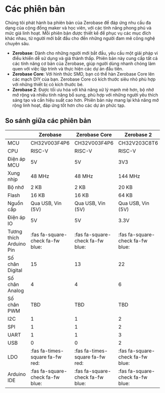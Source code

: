 <br>
<br>
<br>

# Các phiên bản

Chúng tôi phát hành ba phiên bản của Zerobase để đáp ứng nhu cầu đa dạng của cộng đồng maker và học viên, với các tính năng phong phú và mức giá linh hoạt. Mỗi phiên bản được thiết kế để phục vụ các mục đích khác nhau, từ người mới bắt đầu cho đến những người đam mê công nghệ chuyên sâu.

- **Zerobase**: Dành cho những người mới bắt đầu, yêu cầu một giải pháp vi điều khiển dễ sử dụng và giá thành thấp. Phiên bản này cung cấp tất cả các tính năng cơ bản của Zerobase, giúp người dùng nhanh chóng làm quen với việc lập trình và thực hiện các dự án đầu tiên.
- **Zerobase Core**: Với hình thức SMD, bạn có thể hàn Zerobase Core lên các mạch DIY của bạn. Zerobase Core có kích thước siêu nhỏ phù hợp với những thiết bị có kích thước bé.
- **Zerobase 2**: Được tối ưu hóa với khả năng xử lý mạnh mẽ hơn, bộ nhớ mở rộng và nhiều tính năng bổ sung, phù hợp với những người yêu thích sáng tạo và cần hiệu suất cao hơn. Phiên bản này mang lại khả năng mở rộng linh hoạt, đáp ứng tốt hơn cho các dự án phức tạp.

## So sánh giữa các phiên bản
|           | Zerobase  | Zerobase Core | Zerobase 2 |
|-----------|-----------|---------------|------------|
| MCU | CH32V003F4P6 | CH32V003F4P6 | CH32V203C8T6 |
| CPU | RISC-V | RISC-V | RISC-V |
| Điện áp MCU | 5V | 5V | 3V3 |
| Xung nhịp | 48 MHz | 48 MHz | 144 MHz |
| Bộ nhớ | 2 KB | 2 KB | 20 KB |
| Flash | 16 KB | 16 KB | 64 KB |
| Nguồn cấp | Qua USB, Vin (5V) | Qua USB, Vin (5V) | Qua USB, Vin (5V) |
| Điện áp IO | 5V | 5V | 3.3V |
| Tương thích Arduino Pin | :fas fa-square-check fa-fw blue: | :fas fa-square-check fa-fw blue: | :fas fa-square-check fa-fw blue: |
| Số chân Digital | 15 | 13 | 22 |
| Số chân Analog | 4 | 4 | 6 | 
| Số chân PWM | TBD | TBD | TBD | 
| I2C | 1 | 1 | 2 | 
| SPI | 1 | 1 | 2 | 
| UART | 1 | 1 | 3 |
| USB | 0 | 0 | 2 |
| LDO | :fas fa-times-square fa-fw red: | :fas fa-times-square fa-fw red: | :fas fa-square-check fa-fw blue: |
| Arduino IDE | :fas fa-square-check fa-fw blue: | :fas fa-square-check fa-fw blue: | :fas fa-square-check fa-fw blue: |
